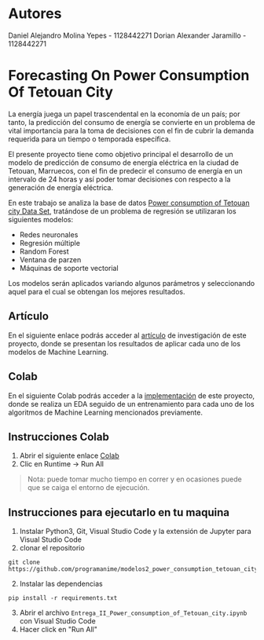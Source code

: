 # Autores
Daniel Alejandro Molina Yepes - 1128442271
Dorian Alexander Jaramillo - 1128442271

# Forecasting On Power Consumption Of Tetouan City

La energía juega un papel trascendental en la economía de un país; por tanto, la predicción del consumo de energía se convierte en un
problema de vital importancia para la toma de decisiones con el fin de cubrir la demanda requerida para un tiempo o temporada específica.

El presente proyecto tiene como objetivo principal el desarrollo de un modelo de predicción de consumo de energía eléctrica en la ciudad de Tetouan, Marruecos, con el fin de predecir el consumo de energía en un intervalo de 24 horas y así poder tomar decisiones con respecto a la generación de energía eléctrica.

En este trabajo se analiza la base de datos [Power consumption of Tetouan city Data Set](https://archive.ics.uci.edu/ml/datasets/Power+consumption+of+Tetouan+city), tratándose de
un problema de regresión se utilizaran los siguientes modelos: 
- Redes neuronales
- Regresión múltiple
- Random Forest
- Ventana de parzen 
- Máquinas de soporte vectorial

Los modelos serán aplicados variando
algunos parámetros y seleccionando aquel para el cual se obtengan los mejores resultados.

## Artículo
En el siguiente enlace podrás  acceder al [artículo]() de investigación de este proyecto, donde se presentan los resultados de aplicar cada uno de los modelos de Machine Learning.

## Colab
En el siguiente Colab podrás acceder a la [implementación](https://colab.research.google.com/github/programanime/modelos2_power_consumption_tetouan_city/blob/main/Entrega_II_Power_consumption_of_Tetouan_city.ipynb) de este proyecto, donde se realiza un EDA seguido de un entrenamiento para cada uno de los algoritmos de Machine Learning mencionados previamente.

## Instrucciones Colab
1. Abrir el siguiente enlace [Colab](https://colab.research.google.com/github/programanime/modelos2_power_consumption_tetouan_city/blob/main/Entrega_II_Power_consumption_of_Tetouan_city.ipynb)
2. Clic en Runtime -> Run All

> Nota: puede tomar mucho tiempo en correr y en ocasiones puede que se caiga el entorno de ejecución.

## Instrucciones para ejecutarlo en tu maquina
1. Instalar Python3, Git, Visual Studio Code y la extensión de Jupyter para Visual Studio Code
4. clonar el repositorio
```shell
git clone https://github.com/programanime/modelos2_power_consumption_tetouan_city.git
```
2. Instalar las dependencias
```shell
pip install -r requirements.txt
```
3. Abrir el archivo `Entrega_II_Power_consumption_of_Tetouan_city.ipynb` con Visual Studio Code
4. Hacer click en "Run All"